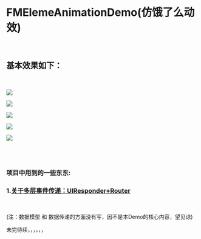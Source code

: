 # FMElemeAnimationDemo(仿饿了么动效)

<br>

## 基本效果如下：

<br>

![](https://github.com/fmok/FMElemeAnimationDemo/raw/master/ScreenShots/IMG_2017.PNG)

![](https://github.com/fmok/FMElemeAnimationDemo/raw/master/ScreenShots/IMG_2018.PNG)

![](https://github.com/fmok/FMElemeAnimationDemo/raw/master/ScreenShots/IMG_2021.PNG)

![](https://github.com/fmok/FMElemeAnimationDemo/raw/master/ScreenShots/IMG_2022.PNG)

![](https://github.com/fmok/FMElemeAnimationDemo/raw/master/ScreenShots/IMG_2023.PNG)

<br>
<br>

### 项目中用到的一些东东:

### 1.[关于多层事件传递：UIResponder+Router](http://www.jianshu.com/p/4b60a57c207d) 

<br>

(注：数据模型 和 数据传递的方面没有写，因不是本Demo的核心内容，望见谅)<br>

未完待续，，，，，，
